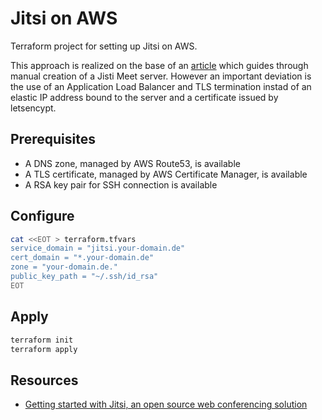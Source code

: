 # Jitsi on AWS

Terraform project for setting up Jitsi on AWS.

This approach is realized on the base of an [article][1] which guides
through manual creation of a Jisti Meet server.
However an important deviation is the use of an Application Load Balancer and
TLS termination instad of an elastic IP address bound to the server and
a certificate issued by letsencypt.

## Prerequisites

- A DNS zone, managed by AWS Route53, is available
- A TLS certificate, managed by AWS Certificate Manager, is available
- A RSA key pair for SSH connection is available

## Configure


```sh
cat <<EOT > terraform.tfvars
service_domain = "jitsi.your-domain.de"
cert_domain = "*.your-domain.de"
zone = "your-domain.de."
public_key_path = "~/.ssh/id_rsa"
EOT
```

## Apply

```sh
terraform init
terraform apply
```

## Resources

- [Getting started with Jitsi, an open source web conferencing solution][1]


[1]: https://aws.amazon.com/de/blogs/opensource/getting-started-with-jitsi-an-open-source-web-conferencing-solution/
